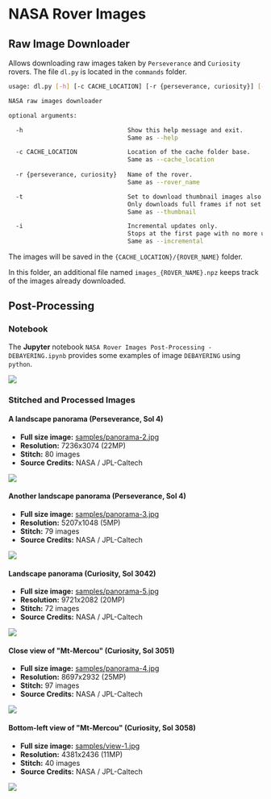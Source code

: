 # NASA Rover Images

## Raw Image Downloader

Allows downloading raw images taken by `Perseverance` and `Curiosity` rovers. The file `dl.py` is located in the `commands` folder.

```bash
usage: dl.py [-h] [-c CACHE_LOCATION] [-r {perseverance, curiosity}] [-t] [-i]

NASA raw images downloader

optional arguments:

  -h                             Show this help message and exit.
                                 Same as --help

  -c CACHE_LOCATION              Location of the cache folder base.
                                 Same as --cache_location
                        
  -r {perseverance, curiosity}   Name of the rover.
                                 Same as --rover_name

  -t                             Set to download thumbnail images also.
                                 Only downloads full frames if not set.
                                 Same as --thumbnail

  -i                             Incremental updates only. 
                                 Stops at the first page with no more updates.
                                 Same as --incremental
```

The images will be saved in the `{CACHE_LOCATION}/{ROVER_NAME}` folder.

In this folder, an additional file named `images_{ROVER_NAME}.npz` keeps track of the images already downloaded.

## Post-Processing

### Notebook

The **Jupyter** notebook `NASA Rover Images Post-Processing - DEBAYERING.ipynb` provides some examples of image `DEBAYERING` using `python`.

![](samples/debayer.jpg)


### Stitched and Processed Images


#### A landscape panorama (Perseverance, Sol 4)

* **Full size image:** [samples/panorama-2.jpg](https://media.githubusercontent.com/media/braibaud/nasa-rover-images/master/samples/panorama-2.jpg)
* **Resolution:** 7236x3074 (22MP)
* **Stitch:** 80 images
* **Source Credits:** NASA / JPL-Caltech

![](samples/panorama-2-small.jpg)


#### Another landscape panorama (Perseverance, Sol 4)

* **Full size image:** [samples/panorama-3.jpg](https://media.githubusercontent.com/media/braibaud/nasa-rover-images/master/samples/panorama-3.jpg)
* **Resolution:** 5207x1048 (5MP)
* **Stitch:** 79 images
* **Source Credits:** NASA / JPL-Caltech

![](samples/panorama-3-small.jpg)


#### Landscape panorama (Curiosity, Sol 3042)

 * **Full size image:** [samples/panorama-5.jpg](https://media.githubusercontent.com/media/braibaud/nasa-rover-images/master/samples/panorama-5.jpg)
 * **Resolution:** 9721x2082 (20MP)
 * **Stitch:** 72 images
 * **Source Credits:** NASA / JPL-Caltech

![](samples/panorama-5-small.jpg)


#### Close view of "Mt-Mercou" (Curiosity, Sol 3051)

 * **Full size image:** [samples/panorama-4.jpg](https://media.githubusercontent.com/media/braibaud/nasa-rover-images/master/samples/panorama-4.jpg)
 * **Resolution:** 8697x2932 (25MP)
 * **Stitch:** 97 images
 * **Source Credits:** NASA / JPL-Caltech

![](samples/panorama-4-small.jpg)


#### Bottom-left view of "Mt-Mercou" (Curiosity, Sol 3058)

 * **Full size image:** [samples/view-1.jpg](https://media.githubusercontent.com/media/braibaud/nasa-rover-images/master/samples/view-1.jpg)
 * **Resolution:** 4381x2436 (11MP)
 * **Stitch:** 40 images
 * **Source Credits:** NASA / JPL-Caltech

![](samples/view-1-small.jpg)


